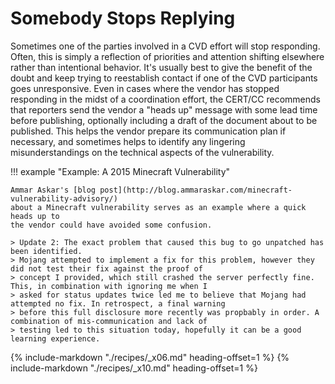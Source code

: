 # Somebody Stops Replying

Sometimes one of the parties involved in a CVD effort will stop
responding. Often, this is simply a reflection of priorities and
attention shifting elsewhere rather than intentional behavior. It's
usually best to give the benefit of the doubt and keep trying to
reestablish contact if one of the CVD participants goes unresponsive.
Even in cases where the vendor has stopped responding in the midst of a
coordination effort, the CERT/CC recommends that reporters send the
vendor a "heads up" message with some lead time before publishing,
optionally including a draft of the document about to be published. This
helps the vendor prepare its communication plan if necessary, and
sometimes helps to identify any lingering misunderstandings on the
technical aspects of the vulnerability. 

!!! example "Example: A 2015 Minecraft Vulnerability"

    Ammar Askar's [blog post](http://blog.ammaraskar.com/minecraft-vulnerability-advisory/)
    about a Minecraft vulnerability serves as an example where a quick heads up to
    the vendor could have avoided some confusion.

    > Update 2: The exact problem that caused this bug to go unpatched has been identified. 
    > Mojang attempted to implement a fix for this problem, however they did not test their fix against the proof of 
    > concept I provided, which still crashed the server perfectly fine. This, in combination with ignoring me when I 
    > asked for status updates twice led me to believe that Mojang had attempted no fix. In retrospect, a final warning 
    > before this full disclosure more recently was propbably in order. A combination of mis-communication and lack of
    > testing led to this situation today, hopefully it can be a good learning experience.

{% include-markdown "./recipes/_x06.md" heading-offset=1 %}
{% include-markdown "./recipes/_x10.md" heading-offset=1 %}

